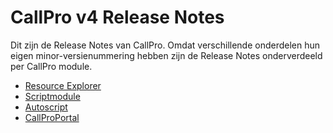 # CallPro v4 Release Notes
Dit zijn de Release Notes van CallPro. Omdat verschillende onderdelen hun eigen minor-versienummering hebben zijn de Release Notes onderverdeeld per CallPro module. 

* [Resource Explorer](resource-explorer/release-notes.md)
* [Scriptmodule](scriptmodule/release-notes.md)
* [Autoscript](autoscript/release-notes.md)
* [CallProPortal](callproportal/release-notes.md)




